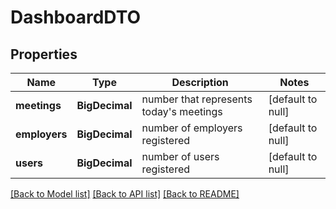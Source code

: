 # DashboardDTO
## Properties

Name | Type | Description | Notes
------------ | ------------- | ------------- | -------------
**meetings** | **BigDecimal** | number that represents today&#39;s meetings | [default to null]
**employers** | **BigDecimal** | number of employers registered | [default to null]
**users** | **BigDecimal** | number of users registered | [default to null]

[[Back to Model list]](../README.md#documentation-for-models) [[Back to API list]](../README.md#documentation-for-api-endpoints) [[Back to README]](../README.md)

